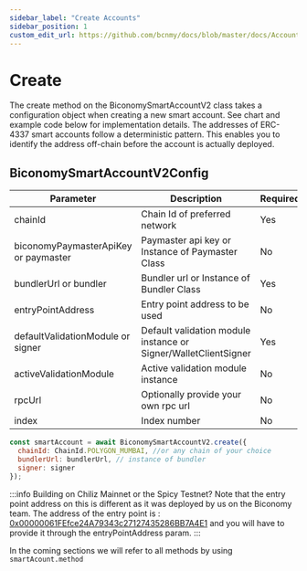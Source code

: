```yaml
---
sidebar_label: "Create Accounts"
sidebar_position: 1
custom_edit_url: https://github.com/bcnmy/docs/blob/master/docs/Account/methods/create.md
---
```


# Create

The create method on the BiconomySmartAccountV2 class takes a configuration object when creating a new smart account. See chart and example code below for implementation details. The addresses of ERC-4337 smart accounts follow a deterministic pattern. This enables you to identify the address off-chain before the account is actually deployed.

## BiconomySmartAccountV2Config

| Parameter               | Description                         | Required |
| ----------------------- | ----------------------------------- | -------- |
| chainId                 | Chain Id of preferred network       | Yes      |
| biconomyPaymasterApiKey or paymaster | Paymaster api key or Instance of Paymaster Class | No       |
| bundlerUrl or bundler     | Bundler url or Instance of Bundler Class |Yes|
| entryPointAddress       | Entry point address to be used      | No      |
| defaultValidationModule or signer | Default validation module instance or Signer/WalletClientSigner  | Yes      |
| activeValidationModule  | Active validation module instance   | No       |
| rpcUrl                  | Optionally provide your own rpc url | No       |
| index                   | Index number                        | No       |

```javascript
const smartAccount = await BiconomySmartAccountV2.create({
  chainId: ChainId.POLYGON_MUMBAI, //or any chain of your choice
  bundlerUrl: bundlerUrl, // instance of bundler
  signer: signer
});
```

:::info
Building on Chiliz Mainnet or the Spicy Testnet? Note that the entry point address on this is different as it was deployed by us on the Biconomy team. The address of the entry point is : [0x00000061FEfce24A79343c27127435286BB7A4E1](https://scan.chiliz.com/address/0x00000061FEfce24A79343c27127435286BB7A4E1/contracts#address-tabs) and you will have to provide it through the entryPointAddress param.
:::

In the coming sections we will refer to all methods by using `smartAcount.method`

